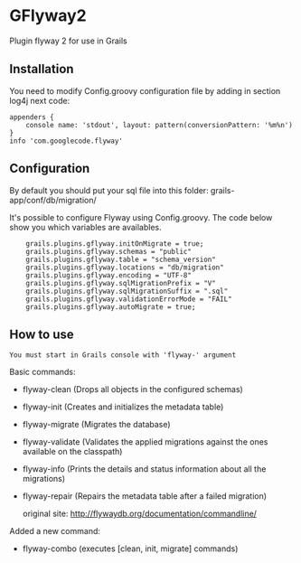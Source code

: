 GFlyway2
=========

Plugin flyway 2 for use in Grails

Installation
-------------------------

You need to modify Config.groovy configuration file by adding in section log4j next code:

    appenders {
        console name: 'stdout', layout: pattern(conversionPattern: '%m%n')
    }
    info 'com.googlecode.flyway'


Configuration
-------------------------

By default you should put your sql file into this folder: grails-app/conf/db/migration/

It's possible to configure Flyway using Config.groovy. The code below show you which variables are availables.

		grails.plugins.gflyway.initOnMigrate = true;
		grails.plugins.gflyway.schemas = "public"
		grails.plugins.gflyway.table = "schema_version"
		grails.plugins.gflyway.locations = "db/migration"
		grails.plugins.gflyway.encoding = "UTF-8"
		grails.plugins.gflyway.sqlMigrationPrefix = "V"
		grails.plugins.gflyway.sqlMigrationSuffix = ".sql"
		grails.plugins.gflyway.validationErrorMode = "FAIL"
		grails.plugins.gflyway.autoMigrate = true;


How to use
-------------------------

    You must start in Grails console with 'flyway-' argument


Basic commands:
 - flyway-clean (Drops all objects in the configured schemas)
 - flyway-init	(Creates and initializes the metadata table)
 - flyway-migrate (Migrates the database)
 - flyway-validate	(Validates the applied migrations against the ones available on the classpath)
 - flyway-info	(Prints the details and status information about all the migrations)
 - flyway-repair (Repairs the metadata table after a failed migration)

    original site: http://flywaydb.org/documentation/commandline/

Added a new command:
 - flyway-combo (executes [clean, init, migrate] commands)
